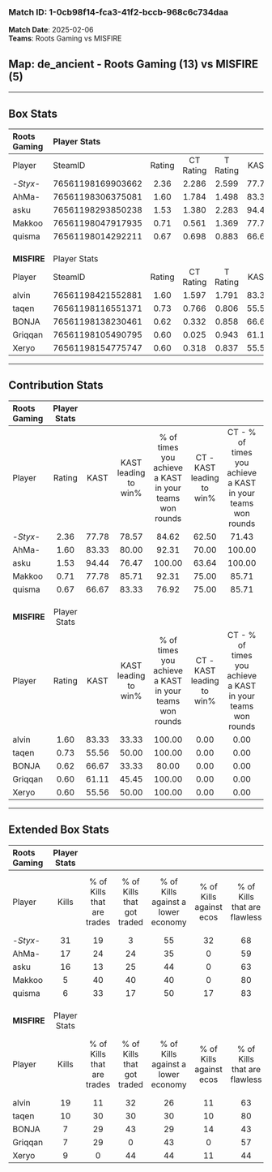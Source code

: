### Match ID: 1-0cb98f14-fca3-41f2-bccb-968c6c734daa  
**Match Date**: 2025-02-06  
**Teams**: Roots Gaming vs MISFIRE  

## **Map**: de_ancient - Roots Gaming (13) vs MISFIRE (5)  
---  

## Box Stats  

| **Roots Gaming** | Player Stats      |        |           |          |       |       |       |         |        |      |     |
| :- | :- | :-: | :-: | :-: | :-: | :-: | :-: | :-: | :-: | :-: | :-: |
| Player           | SteamID           | Rating | CT Rating | T Rating | KAST  |  ADR  | Kills | Assists | Deaths | K/D  | HS% |
| -_Styx_-         | 76561198169903662 |  2.36  |   2.286   |  2.599   | 77.78 | 149.7 |  31   |    5    |   9    | 3.44 | 51  |
| AhMa-            | 76561198306375081 |  1.60  |   1.784   |  1.498   | 83.33 | 120.0 |  17   |   10    |   11   | 1.55 | 47  |
| asku             | 76561198293850238 |  1.53  |   1.380   |  2.283   | 94.44 | 98.6  |  16   |    4    |   11   | 1.45 | 50  |
| Makkoo           | 76561198047917935 |  0.71  |   0.561   |  1.369   | 77.78 | 36.1  |   5   |    4    |   10   | 0.50 | 40  |
| quisma           | 76561198014292211 |  0.67  |   0.698   |  0.883   | 66.67 | 41.5  |   6   |    5    |   11   | 0.55 | 50  |
|                  |                   |        |           |          |       |       |       |         |        |      |     |
|                  |                   |        |           |          |       |       |       |         |        |      |     |
|                  |                   |        |           |          |       |       |       |         |        |      |     |
| **MISFIRE**      | Player Stats      |        |           |          |       |       |       |         |        |      |     |
| Player           | SteamID           | Rating | CT Rating | T Rating | KAST  |  ADR  | Kills | Assists | Deaths | K/D  | HS% |
| alvin            | 76561198421552881 |  1.60  |   1.597   |  1.791   | 83.33 | 123.4 |  19   |    6    |   14   | 1.36 | 52  |
| taqen            | 76561198116551371 |  0.73  |   0.766   |  0.806   | 55.56 | 57.2  |  10   |    2    |   14   | 0.71 | 40  |
| BONJA            | 76561198138230461 |  0.62  |   0.332   |  0.858   | 66.67 | 56.1  |   7   |    6    |   16   | 0.44 | 28  |
| Griqqan          | 76561198105490795 |  0.60  |   0.025   |  0.943   | 61.11 | 58.8  |   7   |    3    |   15   | 0.47 | 71  |
| Xeryo            | 76561198154775747 |  0.60  |   0.318   |  0.837   | 55.56 | 54.3  |   9   |    1    |   16   | 0.56 | 66  |
---  

## Contribution Stats  

| **Roots Gaming** | Player Stats |       |                      |                                                        |                           |                                                             |                          |                                                            |
| :- | :-: | :-: | :-: | :-: | :-: | :-: | :-: | :-: |
| Player           |    Rating    | KAST  | KAST leading to win% | % of times you achieve a KAST in your teams won rounds | CT - KAST leading to win% | CT - % of times you achieve a KAST in your teams won rounds | T - KAST leading to win% | T - % of times you achieve a KAST in your teams won rounds |
| -_Styx_-         |     2.36     | 77.78 |        78.57         |                         84.62                          |           62.50           |                            71.43                            |          100.00          |                           100.00                           |
| AhMa-            |     1.60     | 83.33 |        80.00         |                         92.31                          |           70.00           |                           100.00                            |          100.00          |                           83.33                            |
| asku             |     1.53     | 94.44 |        76.47         |                         100.00                         |           63.64           |                           100.00                            |          100.00          |                           100.00                           |
| Makkoo           |     0.71     | 77.78 |        85.71         |                         92.31                          |           75.00           |                            85.71                            |          100.00          |                           100.00                           |
| quisma           |     0.67     | 66.67 |        83.33         |                         76.92                          |           75.00           |                            85.71                            |          100.00          |                           66.67                            |
|                  |              |       |                      |                                                        |                           |                                                             |                          |                                                            |
|                  |              |       |                      |                                                        |                           |                                                             |                          |                                                            |
|                  |              |       |                      |                                                        |                           |                                                             |                          |                                                            |
| **MISFIRE**      | Player Stats |       |                      |                                                        |                           |                                                             |                          |                                                            |
| Player           |    Rating    | KAST  | KAST leading to win% | % of times you achieve a KAST in your teams won rounds | CT - KAST leading to win% | CT - % of times you achieve a KAST in your teams won rounds | T - KAST leading to win% | T - % of times you achieve a KAST in your teams won rounds |
| alvin            |     1.60     | 83.33 |        33.33         |                         100.00                         |           0.00            |                            0.00                             |          50.00           |                           100.00                           |
| taqen            |     0.73     | 55.56 |        50.00         |                         100.00                         |           0.00            |                            0.00                             |          71.43           |                           100.00                           |
| BONJA            |     0.62     | 66.67 |        33.33         |                         80.00                          |           0.00            |                            0.00                             |          44.44           |                           80.00                            |
| Griqqan          |     0.60     | 61.11 |        45.45         |                         100.00                         |           0.00            |                            0.00                             |          55.56           |                           100.00                           |
| Xeryo            |     0.60     | 55.56 |        50.00         |                         100.00                         |           0.00            |                            0.00                             |          71.43           |                           100.00                           |
---  

## Extended Box Stats  

| **Roots Gaming** | Player Stats |                            |                            |                                    |                         |                              |                                 |        |                             |                                     |                          |                               |                            |
| :- | :-: | :-: | :-: | :-: | :-: | :-: | :-: | :-: | :-: | :-: | :-: | :-: | :-: |
| Player           |    Kills     | % of Kills that are trades | % of Kills that got traded | % of Kills against a lower economy | % of Kills against ecos | % of Kills that are flawless | % of Kills that are close duels | Deaths | % of Deaths that get traded | % of Deaths against a lower economy | % of Deaths against ecos | % of Deaths that are flawless | % of Deaths that are close |
| -_Styx_-         |      31      |             19             |             3              |                 55                 |           32            |              68              |                6                |   9    |             11              |                 33                  |            11            |              67               |             0              |
| AhMa-            |      17      |             24             |             24             |                 35                 |            0            |              59              |               18                |   11   |             27              |                 45                  |            18            |              55               |             0              |
| asku             |      16      |             13             |             25             |                 44                 |            0            |              63              |                6                |   11   |             45              |                 36                  |            9             |              91               |             0              |
| Makkoo           |      5       |             40             |             40             |                 40                 |            0            |              80              |               20                |   10   |             40              |                 30                  |            0             |              40               |             20             |
| quisma           |      6       |             33             |             17             |                 50                 |           17            |              83              |                0                |   11   |             27              |                 36                  |            9             |              45               |             0              |
|                  |              |                            |                            |                                    |                         |                              |                                 |        |                             |                                     |                          |                               |                            |
|                  |              |                            |                            |                                    |                         |                              |                                 |        |                             |                                     |                          |                               |                            |
|                  |              |                            |                            |                                    |                         |                              |                                 |        |                             |                                     |                          |                               |                            |
| **MISFIRE**      | Player Stats |                            |                            |                                    |                         |                              |                                 |        |                             |                                     |                          |                               |                            |
| Player           |    Kills     | % of Kills that are trades | % of Kills that got traded | % of Kills against a lower economy | % of Kills against ecos | % of Kills that are flawless | % of Kills that are close duels | Deaths | % of Deaths that get traded | % of Deaths against a lower economy | % of Deaths against ecos | % of Deaths that are flawless | % of Deaths that are close |
| alvin            |      19      |             11             |             32             |                 26                 |           11            |              63              |                0                |   14   |             29              |                 29                  |            7             |              64               |             14             |
| taqen            |      10      |             30             |             30             |                 30                 |           10            |              80              |               10                |   14   |             14              |                 14                  |            0             |              64               |             14             |
| BONJA            |      7       |             29             |             43             |                 29                 |           14            |              43              |               14                |   16   |             13              |                 19                  |            0             |              56               |             0              |
| Griqqan          |      7       |             29             |             0              |                 43                 |            0            |              57              |                0                |   15   |             13              |                 27                  |            7             |              73               |             13             |
| Xeryo            |      9       |             0              |             44             |                 44                 |           11            |              44              |                0                |   16   |             13              |                 19                  |            0             |              81               |             6              |
